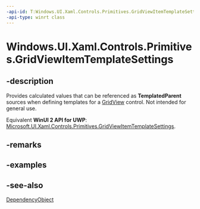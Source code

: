```yaml
---
-api-id: T:Windows.UI.Xaml.Controls.Primitives.GridViewItemTemplateSettings
-api-type: winrt class
---
```


<!-- Class syntax.
public class GridViewItemTemplateSettings : Windows.UI.Xaml.DependencyObject, Windows.UI.Xaml.Controls.Primitives.IGridViewItemTemplateSettings
-->

# Windows.UI.Xaml.Controls.Primitives.GridViewItemTemplateSettings

## -description
Provides calculated values that can be referenced as **TemplatedParent** sources when defining templates for a [GridView](../windows.ui.xaml.controls/gridview.md) control. Not intended for general use.

Equivalent **WinUI 2 API for UWP**: [Microsoft.UI.Xaml.Controls.Primitives.GridViewItemTemplateSettings](/windows/winui/api/microsoft.ui.xaml.controls.primitives.gridviewitemtemplatesettings).

## -remarks

## -examples

## -see-also
[DependencyObject](../windows.ui.xaml/dependencyobject.md)
